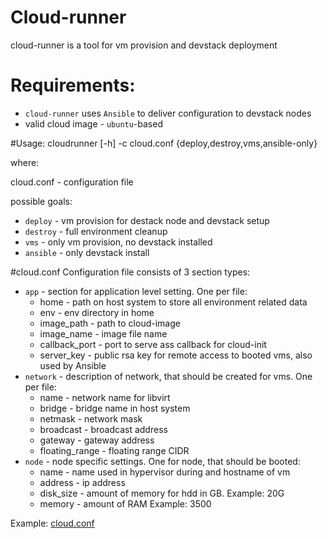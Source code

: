 # Cloud-runner
cloud-runner is a tool for vm provision and devstack deployment

# Requirements:
 - `cloud-runner` uses `Ansible` to deliver configuration to devstack nodes
 - valid cloud image - `ubuntu`-based

#Usage:
cloudrunner [-h] -c cloud.conf {deploy,destroy,vms,ansible-only}

where:

cloud.conf - configuration file 

possible goals:

 - `deploy` - vm provision for destack node and devstack setup
 - `destroy` - full environment cleanup
 - `vms` - only vm provision, no devstack installed
 - `ansible` - only devstack install

#cloud.conf
 Configuration file consists of 3 section types:
 
 - `app` - section for application level setting. One per file:
     * home - path on host system to store all environment related data
     * env - env directory in home
     * image_path - path to cloud-image
     * image_name - image file name
     * callback_port - port to serve ass callback for cloud-init
     * server_key - public rsa key for remote access to booted vms, also used by Ansible
 - `network` - description of network, that should be created for vms. One per file:
     * name - network name for libvirt
     * bridge - bridge name in host system
     * netmask - network mask
     * broadcast - broadcast address
     * gateway - gateway address
     * floating_range - floating range CIDR
 - `node` - node specific settings. One for node, that should be booted:
     * name - name used in hypervisor during and hostname of vm
     * address - ip address
     * disk_size - amount of  memory for hdd in GB. Example: 20G
     * memory - amount of RAM Example: 3500


Example: 
[cloud.conf][1]

[1]:https://github.com/timofei-durakov/cloud-runner/blob/master/cloud.conf
